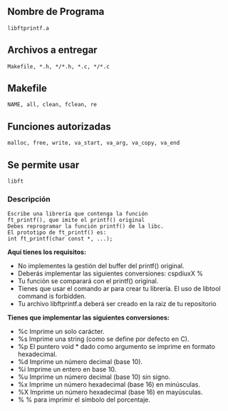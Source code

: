 ## Nombre de Programa ##
	libftprintf.a

 ## Archivos a entregar ##
	Makefile, *.h, */*.h, *.c, */*.c

## Makefile ##
	NAME, all, clean, fclean, re

## Funciones autorizadas ##
	malloc, free, write, va_start, va_arg, va_copy, va_end

## Se permite usar ##
	libft

 ### Descripción ###

	Escribe una librería que contenga la función
	ft_printf(), que imite el printf() original
	Debes reprogramar la función printf() de la libc.
	El prototipo de ft_printf() es:
	int ft_printf(char const *, ...);

**Aquí tienes los requisitos:**

* No implementes la gestión del buffer del printf() original.
* Deberás implementar las siguientes conversiones: cspdiuxX %
* Tu función se comparará con el printf() original.
* Tienes que usar el comando ar para crear tu librería. El uso de libtool command is forbidden.
* Tu archivo libftprintf.a deberá ser creado en la raiz de tu repositorio


**Tienes que implementar las siguientes conversiones:**

* %c Imprime un solo carácter.
* %s Imprime una string (como se define por defecto en C).
* %p El puntero void * dado como argumento se imprime en formato hexadecimal.
* %d Imprime un número decimal (base 10).
* %i Imprime un entero en base 10.
* %u Imprime un número decimal (base 10) sin signo.
* %x Imprime un número hexadecimal (base 16) en minúsculas.
* %X Imprime un número hexadecimal (base 16) en mayúsculas.
* % % para imprimir el símbolo del porcentaje.





